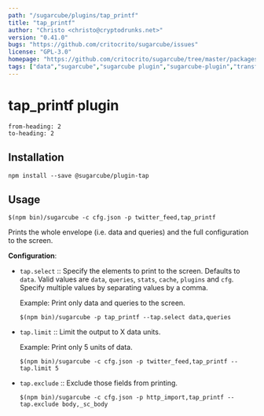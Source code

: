 ```yaml
---
path: "/sugarcube/plugins/tap_printf"
title: "tap_printf"
author: "Christo <christo@cryptodrunks.net>"
version: "0.41.0"
bugs: "https://github.com/critocrito/sugarcube/issues"
license: "GPL-3.0"
homepage: "https://github.com/critocrito/sugarcube/tree/master/packages/plugin-tap#readme"
tags: ["data","sugarcube","sugarcube plugin","sugarcube-plugin","transformation"]
---
```

# tap_printf plugin

```toc
from-heading: 2
to-heading: 2
```

## Installation

```shell
npm install --save @sugarcube/plugin-tap
```


## Usage

```shell
$(npm bin)/sugarcube -c cfg.json -p twitter_feed,tap_printf
```

Prints the whole envelope (i.e. data and queries) and the full configuration
to the screen.

**Configuration**:

-   `tap.select` :: Specify the elements to print to the screen. Defaults to
    `data`. Valid values are `data`, `queries`, `stats`, `cache`, `plugins` and
    `cfg`. Specify multiple values by separating values by a comma.

    Example: Print only data and queries to the screen.

    `$(npm bin)/sugarcube -p tap_printf --tap.select data,queries`

-   `tap.limit` :: Limit the output to X data units.

    Example: Print only 5 units of data.

    `$(npm bin)/sugarcube -c cfg.json -p twitter_feed,tap_printf --tap.limit 5`

-   `tap.exclude` :: Exclude those fields from printing.

    `$(npm bin)/sugarcube -c cfg.json -p http_import,tap_printf --tap.exclude body,_sc_body`
